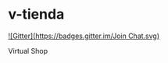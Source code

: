 v-tienda
========
[![Gitter](https://badges.gitter.im/Join Chat.svg)](https://gitter.im/francog54/v-tienda?utm_source=badge&utm_medium=badge&utm_campaign=pr-badge&utm_content=badge)

Virtual Shop
